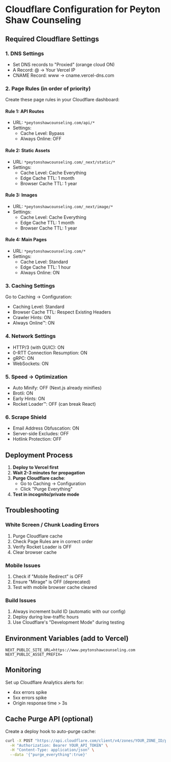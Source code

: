 # Cloudflare Configuration for Peyton Shaw Counseling

## Required Cloudflare Settings

### 1. DNS Settings
- Set DNS records to "Proxied" (orange cloud ON)
- A Record: @ → Your Vercel IP
- CNAME Record: www → cname.vercel-dns.com

### 2. Page Rules (in order of priority)
Create these page rules in your Cloudflare dashboard:

#### Rule 1: API Routes
- URL: `*peytonshawcounseling.com/api/*`
- Settings:
  - Cache Level: Bypass
  - Always Online: OFF

#### Rule 2: Static Assets
- URL: `*peytonshawcounseling.com/_next/static/*`
- Settings:
  - Cache Level: Cache Everything
  - Edge Cache TTL: 1 month
  - Browser Cache TTL: 1 year

#### Rule 3: Images
- URL: `*peytonshawcounseling.com/_next/image/*`
- Settings:
  - Cache Level: Cache Everything
  - Edge Cache TTL: 1 month
  - Browser Cache TTL: 1 year

#### Rule 4: Main Pages
- URL: `*peytonshawcounseling.com/*`
- Settings:
  - Cache Level: Standard
  - Edge Cache TTL: 1 hour
  - Always Online: ON

### 3. Caching Settings
Go to Caching → Configuration:
- Caching Level: Standard
- Browser Cache TTL: Respect Existing Headers
- Crawler Hints: ON
- Always Online™: ON

### 4. Network Settings
- HTTP/3 (with QUIC): ON
- 0-RTT Connection Resumption: ON
- gRPC: ON
- WebSockets: ON

### 5. Speed → Optimization
- Auto Minify: OFF (Next.js already minifies)
- Brotli: ON
- Early Hints: ON
- Rocket Loader™: OFF (can break React)

### 6. Scrape Shield
- Email Address Obfuscation: ON
- Server-side Excludes: OFF
- Hotlink Protection: OFF

## Deployment Process

1. **Deploy to Vercel first**
2. **Wait 2-3 minutes for propagation**
3. **Purge Cloudflare cache**:
   - Go to Caching → Configuration
   - Click "Purge Everything"
4. **Test in incognito/private mode**

## Troubleshooting

### White Screen / Chunk Loading Errors
1. Purge Cloudflare cache
2. Check Page Rules are in correct order
3. Verify Rocket Loader is OFF
4. Clear browser cache

### Mobile Issues
1. Check if "Mobile Redirect" is OFF
2. Ensure "Mirage" is OFF (deprecated)
3. Test with mobile browser cache cleared

### Build Issues
1. Always increment build ID (automatic with our config)
2. Deploy during low-traffic hours
3. Use Cloudflare's "Development Mode" during testing

## Environment Variables (add to Vercel)

```
NEXT_PUBLIC_SITE_URL=https://www.peytonshawcounseling.com
NEXT_PUBLIC_ASSET_PREFIX=
```

## Monitoring

Set up Cloudflare Analytics alerts for:
- 4xx errors spike
- 5xx errors spike
- Origin response time > 3s

## Cache Purge API (optional)

Create a deploy hook to auto-purge cache:
```bash
curl -X POST "https://api.cloudflare.com/client/v4/zones/YOUR_ZONE_ID/purge_cache" \
  -H "Authorization: Bearer YOUR_API_TOKEN" \
  -H "Content-Type: application/json" \
  --data '{"purge_everything":true}'
```
